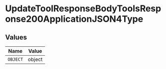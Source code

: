 # UpdateToolResponseBodyToolsResponse200ApplicationJSON4Type


## Values

| Name     | Value    |
| -------- | -------- |
| `OBJECT` | object   |